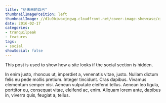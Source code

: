 ```yaml
---
title: "给未来的自己"
thumbnailImagePosition: left
thumbnailImage: //d1u9biwaxjngwg.cloudfront.net/cover-image-showcase/city-750.jpg
date: 2016-02-17
categories:
- tranquilpeak
- features
tags:
- social
showSocial: false
---
```


This post is used to show how a site looks if the social section is hidden.
<!--more-->

In enim justo, rhoncus ut, imperdiet a, venenatis vitae, justo. Nullam dictum felis eu pede mollis pretium. Integer tincidunt. Cras dapibus. Vivamus elementum semper nisi. Aenean vulputate eleifend tellus. Aenean leo ligula, porttitor eu, consequat vitae, eleifend ac, enim. Aliquam lorem ante, dapibus in, viverra quis, feugiat a, tellus.
